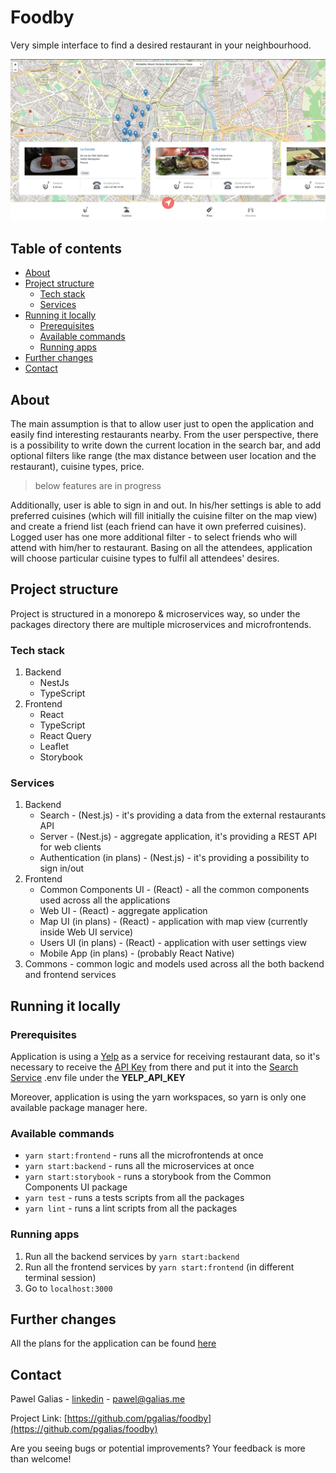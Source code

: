 # Foodby

Very simple interface to find a desired restaurant in your neighbourhood.

<img src="foodby.jpg" alt="Foodby interface" title="Foodby"/>

## Table of contents

* [About](#about)
* [Project structure](#project-structure)
    + [Tech stack](#tech-stack)
    + [Services](#services)
* [Running it locally](#running-it-locally)
    + [Prerequisites](#prerequisites)
    + [Available commands](#available-commands)
    + [Running apps](#running-apps)
* [Further changes](#further-changes)
* [Contact](#contact)

## About

The main assumption is that to allow user just to open the application and easily find interesting restaurants nearby.
From the user perspective, there is a possibility to write down the current location in the search bar, and add optional
filters like range (the max distance between user location and the restaurant), cuisine types, price.

> below features are in progress

Additionally, user is able to sign in and out. In his/her settings is able to add preferred cuisines (which will fill
initially the cuisine filter on the map view) and create a friend list (each friend can have it own preferred cuisines).
Logged user has one more additional filter - to select friends who will attend with him/her to restaurant. Basing on all
the attendees, application will choose particular cuisine types to fulfil all attendees' desires.

## Project structure

Project is structured in a monorepo & microservices way, so under the packages directory there are multiple
microservices and microfrontends.

### Tech stack

1. Backend
    - NestJs
    - TypeScript
2. Frontend
    - React
    - TypeScript
    - React Query
    - Leaflet
    - Storybook

### Services

1. Backend
    - Search - (Nest.js) - it's providing a data from the external restaurants API
    - Server - (Nest.js) - aggregate application, it's providing a REST API for web clients
    - Authentication (in plans) - (Nest.js) - it's providing a possibility to sign in/out
2. Frontend
    - Common Components UI - (React) - all the common components used across all the applications
    - Web UI - (React) - aggregate application
    - Map UI (in plans) - (React) - application with map view (currently inside Web UI service)
    - Users UI (in plans) - (React) - application with user settings view
    - Mobile App (in plans) - (probably React Native)
3. Commons - common logic and models used across all the both backend and frontend services

## Running it locally

### Prerequisites

Application is using a [Yelp](https://www.yelp.com) as a service for receiving restaurant data, so it's necessary to
receive the [API Key](https://www.yelp.com/developers/documentation/v3/authentication) from there and put it into the
[Search Service](https://github.com/pgalias/foodby/tree/main/packages/search) .env file under the **YELP_API_KEY**

Moreover, application is using the yarn workspaces, so yarn is only one available package manager here.

### Available commands

- `yarn start:frontend` - runs all the microfrontends at once
- `yarn start:backend` - runs all the microservices at once
- `yarn start:storybook` - runs a storybook from the Common Components UI package
- `yarn test` - runs a tests scripts from all the packages
- `yarn lint` - runs a lint scripts from all the packages

### Running apps

1. Run all the backend services by `yarn start:backend`
2. Run all the frontend services by `yarn start:frontend` (in different terminal session)
3. Go to `localhost:3000`

## Further changes

All the plans for the application can be found [here](https://github.com/pgalias/foodby/projects)

## Contact

Pawel Galias - [linkedin](https://linkedin.com/in/pawgalias) - [pawel@galias.me](pawel@galias.me)

Project Link: [https://github.com/pgalias/foodby](https://github.com/pgalias/foodby)

Are you seeing bugs or potential improvements? Your feedback is more than welcome!

